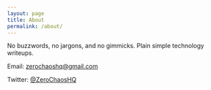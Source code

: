 ```yaml
---
layout: page
title: About
permalink: /about/
---
```


No buzzwords, no jargons, and no gimmicks. Plain simple technology writeups.


Email: [zerochaoshq@gmail.com](mailto:zerochaoshq@gmail.com)

Twitter: [@ZeroChaosHQ](https://twitter.com/ZeroChaosHQ)





